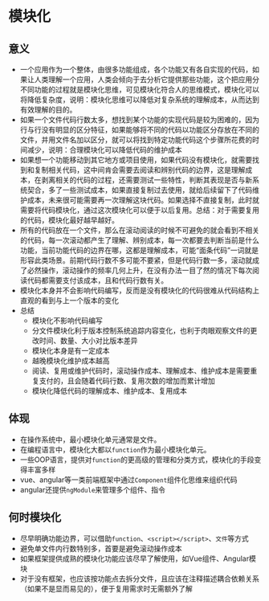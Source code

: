 # 模块化

## 意义

* 一个应用作为一个整体，由很多功能组成，各个功能又有各自实现的代码，如果让人类理解一个应用，人类会倾向于去分析它提供那些功能，这个把应用分不同功能的过程就是模块化思维，可见模块化符合人的思维模式，模块化可以将降低复杂度，说明：模块化思维可以降低对复杂系统的理解成本，从而达到有效理解的目的。
* 如果一个文件代码行数太多，想找到某个功能的实现代码是较为困难的，因为行与行没有明显的区分特征，如果能够将不同的代码以功能区分存放在不同的文件，并用文件名加以区分，就可以将找到特定功能代码这个步骤所花费的时间减少，说明：合理模块化可以降低代码的维护成本
* 如果想一个功能移动到其它地方或项目使用，如果代码没有模块化，就需要找到和复制相关代码，这中间肯会需要去阅读和辨别代码的边界，这是理解成本，在剥离相关的代码的过程，还需要测试一些特性，判断其表现是否与新系统契合，多了一些测试成本，如果直接复制过去使用，就给后续留下了代码维护成本，未来很可能需要再一次理解这块代码。如果选择不直接复制，此时就需要将代码模块化，通过这次模块化可以便于以后复用。总结：对于需要复用的代码，模块化最好越早越好。
* 所有的代码放在一个文件，那么在滚动阅读的时候不可避免的就会看到不相关的代码，每一次滚动都产生了理解、辨别成本，每一次都要去判断当前是什么功能，当前功能代码的边界在哪，这都是理解成本，可能“面条代码”一词就是形容此类场景。前期代码行数不多可能不要紧，但是代码行数一多，滚动就成了必然操作，滚动操作的频率几何上升，在没有办法一目了然的情况下每次阅读代码都需要支付该成本，且和代码行数有关。
* 模块化本身并不会影响代码编写，反而是没有模块化的代码很难从代码结构上直观的看到与上一个版本的变化
* 总结
  * 模块化不影响代码编写
  * 分文件模块化利于版本控制系统追踪内容变化，也利于肉眼观察文件的更改时间、数量、大小对比版本差异
  * 模块化本身是有一定成本
  * 越晚模块化维护成本越高
  * 阅读、复用或维护代码时，滚动操作成本、理解成本、维护成本是需要重复支付的，且会随着代码行数、复用次数的增加而累计增加
  * 模块化降低代码的理解成本、维护成本、复用成本

## 体现

* 在操作系统中，最小模块化单元通常是文件。
* 在编程语言中，模块化大都以`function`作为最小模块化单元。
* 一些OOP语言，提供对`function`的更高级的管理和分类方式，模块化的手段变得丰富多样
* vue、angular等一类前端框架中通过`Component`组件化思维来组织代码
* angular还提供`ngModule`来管理多个组件、指令

## 何时模块化

* 尽早明确功能边界，可以借助`function`、`<script></script>`、`文件`等方式
* 避免单文件内行数特别多，首要是避免滚动操作成本
* 如果框架提供成熟的模块化功能应该尽早了解使用，如Vue组件、Angular模块
* 对于没有框架，也应该按功能点去拆分文件，且应该在注释描述耦合依赖关系（如果不是显而易见的），便于复用需求时无需额外了解
